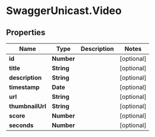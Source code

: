 # SwaggerUnicast.Video

## Properties

Name | Type | Description | Notes
------------ | ------------- | ------------- | -------------
**id** | **Number** |  | [optional] 
**title** | **String** |  | [optional] 
**description** | **String** |  | [optional] 
**timestamp** | **Date** |  | [optional] 
**url** | **String** |  | [optional] 
**thumbnailUrl** | **String** |  | [optional] 
**score** | **Number** |  | [optional] 
**seconds** | **Number** |  | [optional] 


